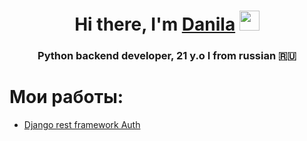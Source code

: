 <h1 align="center">Hi there, I'm <a href="https://t.me/deppkidd" target="_blank">Danila</a> 
<img src="https://github.com/blackcater/blackcater/raw/main/images/Hi.gif" height="32"/></h1>
<h3 align="center">Python backend developer, 21 y.o I from russian 🇷🇺</h3>

Мои работы:
=
- <a href='' target='_blank'>Django rest framework Auth</a>
